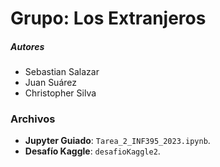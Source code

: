 # Grupo: Los Extranjeros
##### Autores
- Sebastian Salazar
- Juan Suárez
- Christopher Silva

### Archivos
- **Jupyter Guiado**: ``Tarea_2_INF395_2023.ipynb``.
- **Desafío Kaggle**: ``desafioKaggle2``.

